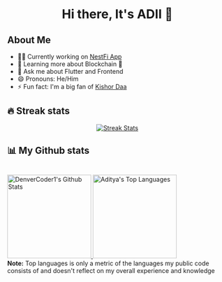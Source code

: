 <div align="center">
<h1> Hi there, It's ADII 👋</h1> 
</div>

## About Me

- 👨‍💻 Currently working on [NestFi App](https://github.com/nestficlub)
- 🌱 Learning more about Blockchain 💸
- 💬 Ask me about Flutter and Frontend
- 😄 Pronouns: He/Him
- ⚡ Fun fact: I'm a big fan of [Kishor Daa](https://en.wikipedia.org/wiki/Kishore_Kumar)

## 🔥 Streak stats

<p align="center">
    <a href="https://github.com/DenverCoder1/github-readme-streak-stats">
        <img alt="Streak Stats" src="https://github-readme-streak-stats.herokuapp.com/?user=AdityaMotale&currStreakNum=2FD3EB&fire=pink&sideLabels=F00&theme=radical&date_format=d F[, Y]&currStreakNum=F85D7F&fire=F8D866&background=1F222E&hide_border=true&dates=B17CE2&currStreakLabel=F8D866&sideLabels=F8D866"/>
     </a>
</p>

## 📊 My Github stats

<br/>
  <a href="https://github.com/anuraghazra/github-readme-stats">
    <img alt="DenverCoder1's Github Stats" src="https://denvercoder1-github-readme-stats.vercel.app/api/?username=AdityaMotale&show_icons=true&count_private=true&theme=shades-of-purple&hide_border=true&bg_color=1F222E&title_color=F85D7F&icon_color=F8D866" height="192px"/>
  </a>
  <a href="https://github.com/anuraghazra/github-readme-stats">
    <img alt="Aditya's Top Languages" src="https://github-readme-stats.vercel.app/api/top-langs/?username=AdityaMotale&langs_count=8&layout=compact&theme=shades-of-purple&hide_border=true&bg_color=1F222E&title_color=F85D7F&icon_color=F8D866&hide=Jupyter%20Notebook" height="192px"/>
  </a>
<br/>
<b>Note:</b> Top languages is only a metric of the languages my public code consists of and doesn't reflect on my overall experience and knowledge
